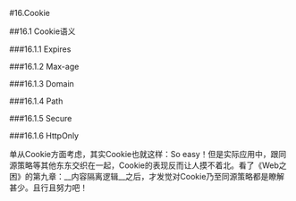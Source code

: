 #16.Cookie

##16.1 Cookie语义

###16.1.1 Expires

###16.1.2 Max-age

###16.1.3 Domain

###16.1.4 Path

###16.1.5 Secure

###16.1.6 HttpOnly

单从Cookie方面考虑，其实Cookie也就这样：So easy！但是实际应用中，跟同源策略等其他东东交织在一起，Cookie的表现反而让人摸不着北。看了《Web之困》的第九章：__内容隔离逻辑__之后，才发觉对Cookie乃至同源策略都是瞭解甚少。且行且努力吧！
